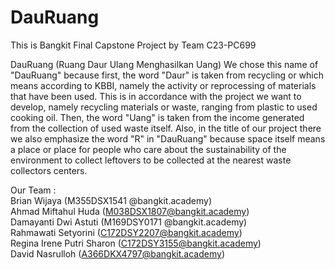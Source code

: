 # DauRuang
This is Bangkit Final Capstone Project by Team C23-PC699

DauRuang (Ruang Daur Ulang Menghasilkan Uang)
We chose this name of "DauRuang" because first, the word "Daur" is taken from recycling or which means according to KBBI, namely the activity or reprocessing of materials that have been used. This is in accordance with the project we want to develop, namely recycling materials or waste, ranging from plastic to used cooking oil. Then, the word "Uang" is taken from the income generated from the collection of used waste itself. Also, in the title of our project there we also emphasize the word "R" in "DauRuang" because space itself means a place or place for people who care about the sustainability of the environment to collect leftovers to be collected at the nearest waste collectors centers.


Our Team :  
Brian Wijaya (M355DSX1541 @bangkit.academy)  
Ahmad Miftahul Huda (M038DSX1807@bangkit.academy)  
Damayanti Dwi Astuti (M169DSY0171 @bangkit.academy)  
Rahmawati Setyorini (C172DSY2207@bangkit.academy)  
Regina Irene Putri Sharon (C172DSY3155@bangkit.academy)  
David Nasrulloh (A366DKX4797@bangkit.academy)

